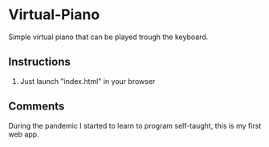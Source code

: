 # Virtual-Piano

Simple virtual piano that can be played trough the keyboard.

## Instructions
1. Just launch "index.html" in your browser

## Comments

During the pandemic I started to learn to program self-taught, this is my first web app.
